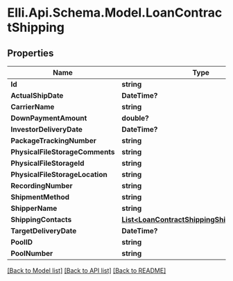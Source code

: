 # Elli.Api.Schema.Model.LoanContractShipping
## Properties

Name | Type | Description | Notes
------------ | ------------- | ------------- | -------------
**Id** | **string** |  | [optional] 
**ActualShipDate** | **DateTime?** |  | [optional] 
**CarrierName** | **string** |  | [optional] 
**DownPaymentAmount** | **double?** |  | [optional] 
**InvestorDeliveryDate** | **DateTime?** |  | [optional] 
**PackageTrackingNumber** | **string** |  | [optional] 
**PhysicalFileStorageComments** | **string** |  | [optional] 
**PhysicalFileStorageId** | **string** |  | [optional] 
**PhysicalFileStorageLocation** | **string** |  | [optional] 
**RecordingNumber** | **string** |  | [optional] 
**ShipmentMethod** | **string** |  | [optional] 
**ShipperName** | **string** |  | [optional] 
**ShippingContacts** | [**List&lt;LoanContractShippingShippingContacts&gt;**](LoanContractShippingShippingContacts.md) |  | [optional] 
**TargetDeliveryDate** | **DateTime?** |  | [optional] 
**PoolID** | **string** |  | [optional] 
**PoolNumber** | **string** |  | [optional] 

[[Back to Model list]](../README.md#documentation-for-models) [[Back to API list]](../README.md#documentation-for-api-endpoints) [[Back to README]](../README.md)

